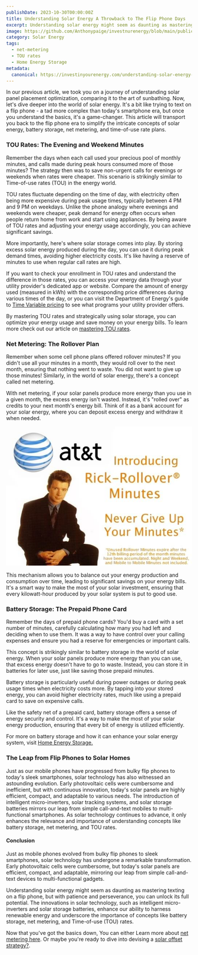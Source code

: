 ```yaml
---
publishDate: 2023-10-30T00:00:00Z
title: Understanding Solar Energy A Throwback to The Flip Phone Days
excerpt: Understanding solar energy might seem as daunting as mastering texting on a flip phone, but with patience and perseverance, you can unlock its full potential.
image: https://github.com/Anthonypaige/investnurenergy/blob/main/public/images/cover-art/FYI-2-cover-art.png?raw=true
category: Solar Energy
tags:
  - net-metering
  - TOU rates
  - Home Energy Storage
metadata:
  canonical: https://investinyourenergy.com/understanding-solar-energy-a-throwback-to-the-flip-phone-days
---
```


In our previous article, we took you on a journey of understanding solar panel placement optimization, comparing it to the art of sunbathing. Now, let's dive deeper into the world of solar energy. It's a bit like trying to text on a flip phone - a tad more complex than today's smartphone era, but once you understand the basics, it's a game-changer. This article will transport you back to the flip phone era to simplify the intricate concepts of solar energy, battery storage, net metering, and time-of-use rate plans.

### **TOU Rates: The Evening and Weekend Minutes**

Remember the days when each call used your precious pool of monthly minutes, and calls made during peak hours consumed more of those minutes? The strategy then was to save non-urgent calls for evenings or weekends when rates were cheaper. This scenario is strikingly similar to Time-of-use rates (TOU) in the energy world.

TOU rates fluctuate depending on the time of day, with electricity often being more expensive during peak usage times, typically between 4 PM and 9 PM on weekdays. Unlike the phone analogy where evenings and weekends were cheaper, peak demand for energy often occurs when people return home from work and start using appliances. By being aware of TOU rates and adjusting your energy usage accordingly, you can achieve significant savings.

More importantly, here's where solar storage comes into play. By storing excess solar energy produced during the day, you can use it during peak demand times, avoiding higher electricity costs. It's like having a reserve of minutes to use when regular call rates are high.

If you want to check your enrollment in TOU rates and understand the difference in those rates, you can access your energy data through your utility provider's dedicated app or website. Compare the amount of energy used (measured in kWh) with the corresponding price differences during various times of the day, or you can visit the Department of Energy's guide to [Time Variable pricing](<https://www.energy.gov/femp/demand-response-and-time-variable-pricing-programs#:~:text=Time%2Dvariable%20pricing%20(TVP),for%20any%20given%20customer%20class>) to see what programs your utility provider offers.

By mastering TOU rates and strategically using solar storage, you can optimize your energy usage and save money on your energy bills. To learn
more check out our article on [mastering TOU rates](mastering-time-of-use-rate-strategies).

### **Net Metering: The Rollover Plan**

Remember when some cell phone plans offered rollover minutes? If you didn't use all your minutes in a month, they would roll over to the next month, ensuring that nothing went to waste. You did not want to give up those minutes! Similarly, in the world of solar energy, there's a concept called net metering.

With net metering, if your solar panels produce more energy than you use in a given month, the excess energy isn't wasted. Instead, it's "rolled over" as credits to your next month's energy bill. Think of it as a bank account for your solar energy, where you can deposit excess energy and withdraw it when needed.

![Super wide](https://github.com/Anthonypaige/investnurenergy/blob/main/public/images/In-article-images/FYI-2-rickroll-in-article.jpg?raw=true)

This mechanism allows you to balance out your energy production and consumption over time, leading to significant savings on your energy bills. It's a smart way to make the most of your solar investment, ensuring that every kilowatt-hour produced by your solar system is put to good use.

### **Battery Storage: The Prepaid Phone Card**

Remember the days of prepaid phone cards? You'd buy a card with a set number of minutes, carefully calculating how many you had left and deciding when to use them. It was a way to have control over your calling expenses and ensure you had a reserve for emergencies or important calls.

This concept is strikingly similar to battery storage in the world of solar energy. When your solar panels produce more energy than you can use, that excess energy doesn't have to go to waste. Instead, you can store it in batteries for later use, just like saving those prepaid minutes.

Battery storage is particularly useful during power outages or during peak usage times when electricity costs more. By tapping into your stored energy, you can avoid higher electricity rates, much like using a prepaid card to save on expensive calls.

Like the safety net of a prepaid card, battery storage offers a sense of energy security and control. It's a way to make the most of your solar energy production, ensuring that every bit of energy is utilized efficiently.

For more on battery storage and how it can enhance your solar energy system, visit [Home Energy Storage.](clean-energy/home-energy-storage)

### **The Leap from Flip Phones to Solar Homes**

Just as our mobile phones have progressed from bulky flip phones to today's sleek smartphones, solar technology has also witnessed an astounding evolution. Early photovoltaic cells were cumbersome and inefficient, but with continuous innovation, today's solar panels are highly efficient, compact, and adaptable to various needs. The introduction of intelligent micro-inverters, solar tracking systems, and solar storage batteries mirrors our leap from simple call-and-text mobiles to multi-functional smartphones. As solar technology continues to advance, it only enhances the relevance and importance of understanding concepts like battery storage, net metering, and TOU rates.

#### **Conclusion**

Just as mobile phones evolved from bulky flip phones to sleek smartphones, solar technology has undergone a remarkable transformation. Early photovoltaic cells were cumbersome, but today's solar panels are efficient, compact, and adaptable, mirroring our leap from simple call-and-text devices to multi-functional gadgets.

Understanding solar energy might seem as daunting as mastering texting on a flip phone, but with patience and perseverance, you can unlock its full potential. The innovations in solar technology, such as intelligent micro-inverters and solar storage batteries, enhance our ability to harness renewable energy and underscore the importance of concepts like battery storage, net metering, and Time-of-use (TOU) rates.

Now that you've got the basics down, You can either Learn more about [net metering here](how-fruitful-can-net-metering-be). Or maybe you're ready to dive into devising a [solar offset strategy?](devising-your-solar-offset-strategy).
